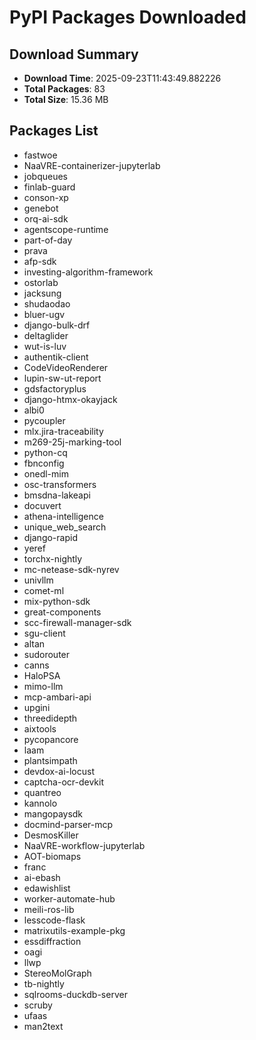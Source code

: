 # PyPI Packages Downloaded

## Download Summary
- **Download Time**: 2025-09-23T11:43:49.882226
- **Total Packages**: 83
- **Total Size**: 15.36 MB

## Packages List
- fastwoe
- NaaVRE-containerizer-jupyterlab
- jobqueues
- finlab-guard
- conson-xp
- genebot
- orq-ai-sdk
- agentscope-runtime
- part-of-day
- prava
- afp-sdk
- investing-algorithm-framework
- ostorlab
- jacksung
- shudaodao
- bluer-ugv
- django-bulk-drf
- deltaglider
- wut-is-luv
- authentik-client
- CodeVideoRenderer
- lupin-sw-ut-report
- gdsfactoryplus
- django-htmx-okayjack
- albi0
- pycoupler
- mlx.jira-traceability
- m269-25j-marking-tool
- python-cq
- fbnconfig
- onedl-mim
- osc-transformers
- bmsdna-lakeapi
- docuvert
- athena-intelligence
- unique_web_search
- django-rapid
- yeref
- torchx-nightly
- mc-netease-sdk-nyrev
- univllm
- comet-ml
- mix-python-sdk
- great-components
- scc-firewall-manager-sdk
- sgu-client
- altan
- sudorouter
- canns
- HaloPSA
- mimo-llm
- mcp-ambari-api
- upgini
- threedidepth
- aixtools
- pycopancore
- laam
- plantsimpath
- devdox-ai-locust
- captcha-ocr-devkit
- quantreo
- kannolo
- mangopaysdk
- docmind-parser-mcp
- DesmosKiller
- NaaVRE-workflow-jupyterlab
- AOT-biomaps
- franc
- ai-ebash
- edawishlist
- worker-automate-hub
- meili-ros-lib
- lesscode-flask
- matrixutils-example-pkg
- essdiffraction
- oagi
- llwp
- StereoMolGraph
- tb-nightly
- sqlrooms-duckdb-server
- scruby
- ufaas
- man2text
